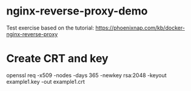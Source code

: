 # nginx-reverse-proxy-demo

Test exercise based on the tutorial:
https://phoenixnap.com/kb/docker-nginx-reverse-proxy

# Create CRT and key
openssl req -x509 -nodes -days 365 -newkey rsa:2048 -keyout example1.key -out example1.crt